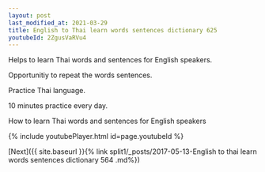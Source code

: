 ```yaml
---
layout: post
last_modified_at: 2021-03-29
title: English to Thai learn words sentences dictionary 625 
youtubeId: 2ZgusVaRVu4
---
```

 
 
Helps to learn Thai words and sentences for English speakers.

Opportunitiy to repeat the words sentences. 

Practice Thai language. 
 
10 minutes practice every day. 
 
How to learn Thai words and sentences for English speakers 
 
{% include youtubePlayer.html id=page.youtubeId %}
 
 
[Next]({{ site.baseurl }}{% link  split1/_posts/2017-05-13-English to thai learn words sentences dictionary 564 .md%})
 
